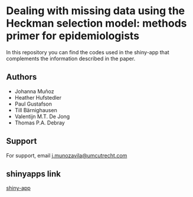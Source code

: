 
# Dealing with missing data using the Heckman selection model: methods primer for epidemiologists

In this repository you can find the codes used in the shiny-app that complements the information described in the paper.

## Authors

- Johanna Muñoz
- Heather Hufstedler
- Paul Gustafson
- Till Bärnighausen
- Valentijn M.T. De Jong
- Thomas P.A. Debray


## Support

For support, email j.munozavila@umcutrecht.com 


## shinyapps link


[shiny-app](https://johamunoz.shinyapps.io/Heckman_opinion)

